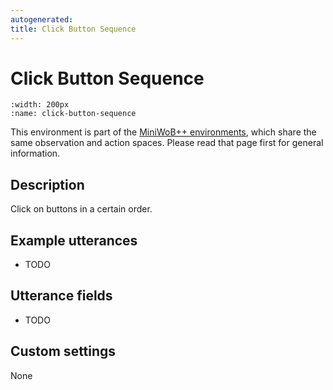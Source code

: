 ```yaml
---
autogenerated:
title: Click Button Sequence
---
```


# Click Button Sequence

```{figure} ../../_static/videos/miniwob/click-button-sequence.gif 
:width: 200px
:name: click-button-sequence
```

This environment is part of the <a href='..'>MiniWoB++ environments</a>, which share the same observation and action spaces. Please read that page first for general information.

## Description

Click on buttons in a certain order.

## Example utterances

* TODO

## Utterance fields

* TODO

## Custom settings

None
